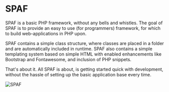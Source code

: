 # SPAF

SPAF is a basic PHP framework, without any bells and whistles.
The goal of SPAF is to provide an easy to use (for programmers) framework, for which to build web-applications in PHP upon.

SPAF contains a simple class structure, where classes are placed in a folder and are automatically included in runtime.
SPAF also contains a simple templating system based on simple HTML with enabled enhancements like Bootstrap and Fontawesome, and inclusion of PHP snippets.

That's about it. All SPAF is about, is getting started quick with development, without the hassle of setting up the basic application base every time.

![SPAF](https://raw.githubusercontent.com/ebbesmoeller/spaf/master/template/media/graphics/spaf.png)
